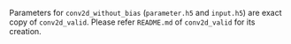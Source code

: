 Parameters for `conv2d_without_bias` (`parameter.h5` and `input.h5`) are exact copy of `conv2d_valid`. Please refer `README.md` of `conv2d_valid` for its creation.
